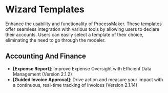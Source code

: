 # Wizard Templates
Enhance the usability and functionality of ProcessMaker. These templates offer seamless integration with various tools by allowing users to declare their accounts. Users can easily select a template of their choice, eliminating the need to go through the modeler.
## Accounting And Finance
- **[Expense Report]**: Improve Expense Oversight with Efficient Data Management (Version 2.1.2)
- **[Guided Invoice Approval]**: Drive action and measure your impact with a continuous, real-time tracking of invoices (Version 2.1.14)

